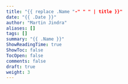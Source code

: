 ```yaml
---
title: "{{ replace .Name "-" " " | title }}"
date: "{{ .Date }}"
author: "Martin Jindra"
aliases: []
tags: []
summary: "{{ .Name }}"
ShowReadingTime: true
ShowToc: false
TocOpen: false
comments: false
draft: true
weight: 3
---
```

